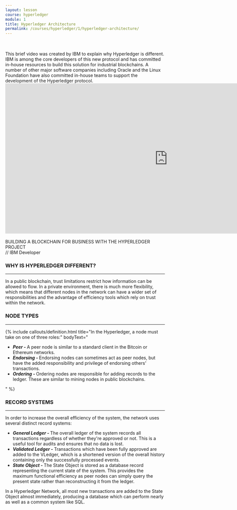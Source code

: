 ```yaml
---
layout: lesson
course: hyperledger
module: 1
title: Hyperledger Architecture
permalink: /courses/hyperledger/1/hyperledger-architecture/
---
```

<br>
<br>
<span class="openingParagraph">
This brief video was created by IBM to explain why Hyperledger is different. IBM is among the core developers of this new protocol and has committed in-house resources to build this solution for industrial blockchains. A number of other major software companies including Oracle and the Linux Foundation have also committed in-house teams to support the development of the Hyperledger protocol.
</span>
<div class="fullWidthIframeContainer"><iframe class="askAnExpert" src="https://www.youtube.com/embed/EKa5Gh9whgU" width="1024" height="475" frameborder="0" allowfullscreen="allowfullscreen"></iframe></div>
<span class="imageCaption"><span class="mainImageTitle"><br>BUILDING A BLOCKCHAIN FOR BUSINESS WITH THE HYPERLEDGER PROJECT</br></span> // IBM Developer</span>

<h3>WHY IS HYPERLEDGER DIFFERENT?</h3>

<hr />

In a public blockchain, trust limitations restrict how information can be allowed to flow. In a private environment, there is much more flexibility, which means that different nodes in the network can have a wider set of responsibilities and the advantage of efficiency tools which rely on trust within the network.
<h3>NODE TYPES</h3>

<hr />


{% include callouts/definition.html
	title="In the Hyperledger, a node must take on one of three roles:"
	bodyText="<ul><li><em><strong>Peer - </strong></em>A peer node is similar to a standard client in the Bitcoin or Ethereum networks.</li><li><em><strong>Endorsing - </strong></em>Endorsing nodes can sometimes act as peer nodes, but have the added responsibility and privilege of endorsing others' transactions.</li><li><em><strong>Ordering - </strong></em>Ordering nodes are responsible for adding records to the ledger. These are similar to mining nodes in public blockchains.</li></ul>"
%}        

<h3>RECORD SYSTEMS</h3>

<hr />

In order to increase the overall efficiency of the system, the network uses several distinct record systems:
<ul>
 	<li><em><strong>General Ledger - </strong></em>The overall ledger of the system records all transactions regardless of whether they're approved or not. This is a useful tool for audits and ensures that no data is lost.</li>
 	<li><em><strong>Validated Ledger - </strong></em>Transactions which have been fully approved are added to the VLedger, which is a shortened version of the overall history containing only the successfully processed events.</li>
 	<li><em><strong>State Object - </strong></em>The State Object is stored as a database record representing the current state of the system. This provides the maximum functional efficiency as peer nodes can simply query the present state rather than reconstructing it from the ledger.</li>
</ul>

In a Hyperledger Network, all most new transactions are added to the State Object almost immediately, producing a database which can perform nearly as well as a common system like SQL.
